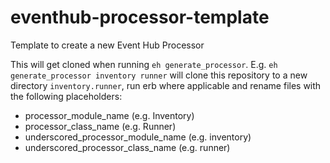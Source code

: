 eventhub-processor-template
===========================

Template to create a new Event Hub Processor

This will get cloned when running `eh generate_processor`. E.g. `eh generate_processor inventory runner` will clone this repository to a new directory `inventory.runner`, run erb where applicable and rename files with the following placeholders:

* processor_module_name (e.g. Inventory)
* processor_class_name (e.g. Runner)
* underscored_processor_module_name (e.g. inventory)
* underscored_processor_class_name (e.g. runner)
